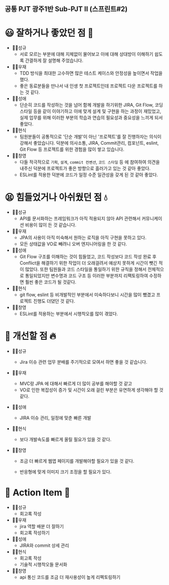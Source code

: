 ## 공통 PJT 광주1반 Sub-PJT Ⅱ (스프린트#2)

# 😃 잘하거나 좋았던 점 🧡
- 🕵️‍♀️성규
  - 서로 모르는 부분에 대해 지체없이 물어보고 이에 대해 상대방이 이해하기 쉽도록 간결하게 잘 설명해 주었습니다.
- 👨‍🎤우재
  - TDD 방식을 최대한 고수하면 많은 테스트 케이스와 안정성을 높이면서 작업을 했다.  
  - 좋은 동료분들을 만나서 내 인생 첫 프로젝트인데 프로젝트 다운 프로젝트를 하는 것 같다.
- 👩‍🔬성애
  - 단순히 코드를 작성하는 것을 넘어 함께 개발을 하기위한 JIRA, Git Flow, 코딩 스타일 등을 같이 이야기하고 이에 맞게 설계 및 구현을 하는 과정이 재밌었고, 실제 업무를 위해 이러한 부분의 학습과 연습의 필요성과 중요성을 느끼게 되서 좋았다.
- 🧛‍♂️현식
  - 팀원분들이 공통적으로 '단순 개발'이 아닌 '프로젝트'를 잘 진행하자는 의식이 강해서 좋았습니다. 덕분에 의사소통, JIRA, Commit관리, 컴포넌트, eslint, Git Flow 등 프로젝트를 위한 경험을 많이 쌓고 있습니다.
- 🦸‍♂️창영
  - 다들 적극적으로 `기획`, `설계`, `commit 컨벤션`, `코드 스타일` 등 에 참여하여 의견을 내주신 덕분에 프로젝트가 좋은 방향으로 흘러가고 있는 것 같아 좋았다.
  - ESLint를 적용한 덕분에 코드가 일정 수준 일관성을 갖게 된 것 같아 좋았다.

# 😫 힘들었거나 아쉬웠던 점 💧
- 🕵️‍♀️성규
  - API를 문서화하는 프레임워크가 아직 적용되지 않아 API 관련해서 커뮤니케이션 비용이 많이 든 것 같습니다.
- 👨‍🎤우재
  - JPA의 사용이 아직 미숙해서 원하는 로직을 아직 구현을 못하고 있다.  
  -  모든 상태값을 VO로 빼려니 오버 엔지니어링을 한 것 같다.   
- 👩‍🔬성애
  - Git Flow 구조를 이해하는 것이 힘들었고, 코드 작성보다 코드 작성 완료 후 Conflict을 해결하기 위한 작업이 더 오래걸려서 예상치 못하게 시간이 뺏긴 적이 많았다. 또한 팀원들과 코드 스타일을 통일하기 위한 규칙을 정해서 전체적으로 통일되었지만 변수명과 코드 구조 등 이러한 부분까지 리팩토링하여 수정하면 훨씬 좋은 코드가 될 것같다.
- 🧛‍♂️현식
  - git flow, eslint 등 비개발적인 부분에서 미숙하다보니 시간을 많이 뺐겼고 프로젝트 진행도 더뎠던 것 같다.
- 🦸‍♂️창영
  - ESLint를 적용하는 부분에서 시행착오를 많이 겪었다.

# 🤔 개선할 점 🔥
- 🕵️‍♀️성규

  -  Jira 이슈 관련 업무 분배를 주기적으로 모여서 하면 좋을 것 같습니다.

- 👨‍🎤우재

  - MVC랑 JPA 에 대해서 빠르게 더 많이 공부를 해야할 것 같고  
  - VO로 인한 복잡성이 증가 및 시간이 오래 걸린 부분은 유연하게 생각해야 할 것 같다.

- 👩‍🔬성애

  - JIRA 이슈 관리, 일정에 맞춘 빠른 개발

- 🧛‍♂️현식

  - 보다 개발속도를 빠르게 올릴 필요가 있을 것 같다.

- 🦸‍♂️창영

  - 조금 더 빠르게 웹앱 페이지를 개발해야할 필요가 있을 것 같다.

  - 반응형에 맞게 이미지 크기 조정을 할 필요가 있다.

    

# 👊 Action Item 🚀
- 🕵️‍♀️성규
  - 회고록 작성
- 👨‍🎤우재
  - jira 역할 배분 더 잘하기
  - 회고록 작성하기
- 👩‍🔬성애
  - JIRA와 commit 상세 관리
- 🧛‍♂️현식
  - 회고록 작성
  - 기술적 시행착오들 문서화
- 🦸‍♂️창영
  - api 통신 코드를 조금 더 재사용성이 높게 리펙토링하기

